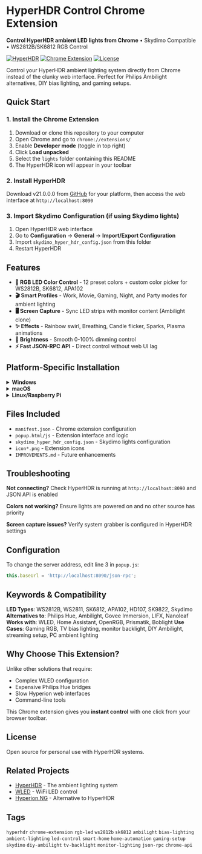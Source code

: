 # HyperHDR Control Chrome Extension

**Control HyperHDR ambient LED lights from Chrome** • Skydimo Compatible • WS2812B/SK6812 RGB Control

[![HyperHDR](https://img.shields.io/badge/HyperHDR-v21.0.0.0-blue)](https://github.com/awawa-dev/HyperHDR)
[![Chrome Extension](https://img.shields.io/badge/Chrome-Extension-green)](https://github.com/silentFred/hyper-hdr-chrome-extension)
[![License](https://img.shields.io/badge/License-Open%20Source-orange)](LICENSE)

Control your HyperHDR ambient lighting system directly from Chrome instead of the clunky web interface. Perfect for Philips Ambilight alternatives, DIY bias lighting, and gaming setups.

## Quick Start

### 1. Install the Chrome Extension
1. Download or clone this repository to your computer
2. Open Chrome and go to `chrome://extensions/`
3. Enable **Developer mode** (toggle in top right)
4. Click **Load unpacked**
5. Select the `lights` folder containing this README
6. The HyperHDR icon will appear in your toolbar

### 2. Install HyperHDR
Download v21.0.0.0 from [GitHub](https://github.com/awawa-dev/HyperHDR/releases/tag/v21.0.0.0) for your platform, then access the web interface at `http://localhost:8090`

### 3. Import Skydimo Configuration (if using Skydimo lights)
1. Open HyperHDR web interface
2. Go to **Configuration** → **General** → **Import/Export Configuration**
3. Import `skydimo_hyper_hdr_config.json` from this folder
4. Restart HyperHDR

## Features

- **🎨 RGB LED Color Control** - 12 preset colors + custom color picker for WS2812B, SK6812, APA102
- **🎬 Smart Profiles** - Work, Movie, Gaming, Night, and Party modes for ambient lighting
- **🖥️ Screen Capture** - Sync LED strips with monitor content (Ambilight clone)
- **✨ Effects** - Rainbow swirl, Breathing, Candle flicker, Sparks, Plasma animations
- **🔆 Brightness** - Smooth 0-100% dimming control
- **⚡ Fast JSON-RPC API** - Direct control without web UI lag

## Platform-Specific Installation

<details>
<summary><b>Windows</b></summary>

1. Download `HyperHDR-21.0.0.0-windows-x64.exe` from [releases](https://github.com/awawa-dev/HyperHDR/releases/tag/v21.0.0.0)
2. Run installer → HyperHDR starts automatically
3. Enable JSON API in Settings → Network Services
</details>

<details>
<summary><b>macOS</b></summary>

1. Download `.dmg` file (Intel or Apple Silicon) from [releases](https://github.com/awawa-dev/HyperHDR/releases/tag/v21.0.0.0)
2. Drag to Applications → Launch → Grant permissions
3. Enable JSON API in Settings → Network Services
</details>

<details>
<summary><b>Linux/Raspberry Pi</b></summary>

```bash
# Download appropriate .deb from releases
sudo dpkg -i HyperHDR-*.deb
sudo systemctl start hyperhdr
sudo systemctl enable hyperhdr
```
Enable JSON API in Settings → Network Services
</details>

## Files Included

- `manifest.json` - Chrome extension configuration
- `popup.html/js` - Extension interface and logic
- `skydimo_hyper_hdr_config.json` - Skydimo lights configuration
- `icon*.png` - Extension icons
- `IMPROVEMENTS.md` - Future enhancements

## Troubleshooting

**Not connecting?** Check HyperHDR is running at `http://localhost:8090` and JSON API is enabled

**Colors not working?** Ensure lights are powered on and no other source has priority

**Screen capture issues?** Verify system grabber is configured in HyperHDR settings

## Configuration

To change the server address, edit line 3 in `popup.js`:
```javascript
this.baseUrl = 'http://localhost:8090/json-rpc';
```

## Keywords & Compatibility

**LED Types**: WS2812B, WS2811, SK6812, APA102, HD107, SK9822, Skydimo
**Alternatives to**: Philips Hue, Ambilight, Govee Immersion, LIFX, Nanoleaf
**Works with**: WLED, Home Assistant, OpenRGB, Prismatik, Boblight
**Use Cases**: Gaming RGB, TV bias lighting, monitor backlight, DIY Ambilight, streaming setup, PC ambient lighting

## Why Choose This Extension?

Unlike other solutions that require:
- Complex WLED configuration
- Expensive Philips Hue bridges
- Slow Hyperion web interfaces
- Command-line tools

This Chrome extension gives you **instant control** with one click from your browser toolbar.

## License

Open source for personal use with HyperHDR systems.

## Related Projects

- [HyperHDR](https://github.com/awawa-dev/HyperHDR) - The ambient lighting system
- [WLED](https://github.com/Aircoookie/WLED) - WiFi LED control
- [Hyperion.NG](https://github.com/hyperion-project/hyperion.ng) - Alternative to HyperHDR

## Tags

`hyperhdr` `chrome-extension` `rgb-led` `ws2812b` `sk6812` `ambilight` `bias-lighting` `ambient-lighting` `led-control` `smart-home` `home-automation` `gaming-setup` `skydimo` `diy-ambilight` `tv-backlight` `monitor-lighting` `json-rpc` `chrome-api`